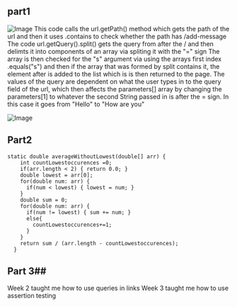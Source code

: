 ## part1  ##
![Image](Lab2PT1.1.png)
This code calls the url.getPath() method which gets the path of the url and then it uses .contains to check whether the path has /add-message
The code url.getQuery().split() gets the query from after the / and then delimts it into components of an array via spliting it with the "=" sign 
The array is then checked for the "s" argument via using the arrays first index .equals("s") and then if the array that was formed by split contains it, the element after is added to the list which is is then returned to the page. 
The values of the query are dependent on what the user types in to the query field of the url, which then affects the parameters[] array by changing the parameters[1] to whatever the second String passed in is after the = sign. In this case it goes from "Hello" to "How are you"

![Image](Lab2PT1.2.png)


## Part2 ##
```
static double averageWithoutLowest(double[] arr) {
    int countLowestoccurences =0;
    if(arr.length < 2) { return 0.0; }
    double lowest = arr[0];
    for(double num: arr) {
      if(num < lowest) { lowest = num; }
    }
    double sum = 0;
    for(double num: arr) {
      if(num != lowest) { sum += num; }
      else{
        countLowestoccurences+=1;
      }
    }
    return sum / (arr.length - countLowestoccurences);
  }
  ```
  
 ## Part 3##
 
Week 2 taught me how to use queries in links
Week 3 taught me how to use assertion testing
